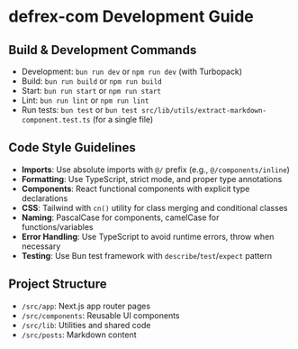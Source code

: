 # defrex-com Development Guide

## Build & Development Commands
- Development: `bun run dev` or `npm run dev` (with Turbopack)
- Build: `bun run build` or `npm run build`
- Start: `bun run start` or `npm run start`
- Lint: `bun run lint` or `npm run lint`
- Run tests: `bun test` or `bun test src/lib/utils/extract-markdown-component.test.ts` (for a single file)

## Code Style Guidelines
- **Imports**: Use absolute imports with `@/` prefix (e.g., `@/components/inline`)
- **Formatting**: Use TypeScript, strict mode, and proper type annotations
- **Components**: React functional components with explicit type declarations
- **CSS**: Tailwind with `cn()` utility for class merging and conditional classes
- **Naming**: PascalCase for components, camelCase for functions/variables
- **Error Handling**: Use TypeScript to avoid runtime errors, throw when necessary
- **Testing**: Use Bun test framework with `describe`/`test`/`expect` pattern

## Project Structure
- `/src/app`: Next.js app router pages
- `/src/components`: Reusable UI components
- `/src/lib`: Utilities and shared code
- `/src/posts`: Markdown content
